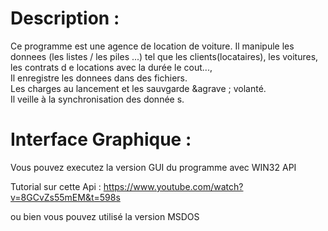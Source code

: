 
Description :
=============

Ce programme est une agence de location de voiture. Il manipule
 les donnees (les listes / les piles ...) tel que les clients(locataires), les voitures, les contrats d
e locations avec la dur&eacute;e le cout...,
<br />Il enregistre les donnees dans des fichiers.
<br />Les charges au lancement et les sauvgarde &agrave
; volant&eacute;.
<br />Il veille &agrave; la synchronisation des donn&eacute;e
s.


Interface Graphique :
=============

Vous pouvez executez la version GUI du programme avec WIN32 API 

Tutorial sur cette Api : https://www.youtube.com/watch?v=8GCvZs55mEM&t=598s

ou bien vous pouvez utilisé la version MSDOS


